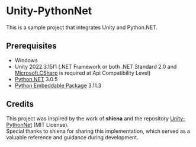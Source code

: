 # Unity-PythonNet

This is a sample project that integrates Unity and Python.NET.

## Prerequisites

- Windows
- Unity 2022.3.15f1 (.NET Framework or both .NET Standard 2.0 and [Microsoft.CSharp](https://www.nuget.org/packages/microsoft.csharp/) is required at Api Compatibility Level)
- [Python.NET](https://www.nuget.org/packages/pythonnet) 3.0.5
- [Python Embeddable Package](https://www.python.org/downloads/windows/) 3.11.3

## Credits

This project was inspired by the work of **shiena** and the repository [Unity-PythonNet](https://github.com/shiena/Unity-PythonNet) (MIT License).  
Special thanks to shiena for sharing this implementation, which served as a valuable reference and guidance during development.
